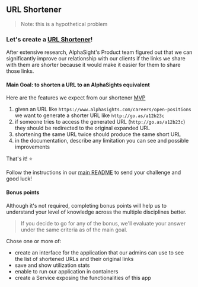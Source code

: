 ## URL Shortener

> Note: this is a hypothetical problem
    
### Let's create a [URL Shortener](https://en.wikipedia.org/wiki/URL_shortening)!

After extensive research, AlphaSight's Product team figured out that we can significantly improve our relationship with our 
clients if the links we share with them are shorter because it would make it easier for them to share those links.
 
#### Main Goal: to shorten a URL to an AlphaSights equivalent

Here are the features we expect from our shortener [MVP](https://en.wikipedia.org/wiki/Minimum_viable_product)

1. given an URL like `https://www.alphasights.com/careers/open-positions` we want to generate a shorter URL like `http://go.as/a12b23c`  
2. if someone tries to access the generated URL (`http://go.as/a12b23c`) they should be redirected to the original expanded URL
3. shortening the same URL twice should produce the same short URL    
4. in the documentation, describe any limitation you can see and possible improvements

That's it! :star:

Follow the instructions in our [main README](../README.md) to send your challenge and good luck!

#### Bonus points

Although it's not required, completing bonus points will help us to understand your level of knowledge across the multiple
disciplines better. 

> If you decide to go for any of the bonus, we'll evaluate your answer under the same criteria as of the main goal.   

Chose one or more of:

* create an interface for the application that our admins can use to see the list of shortened URLs and their original links
* save and show utilization stats 
* enable to run our application in containers
* create a Service exposing the functionalities of this app 
